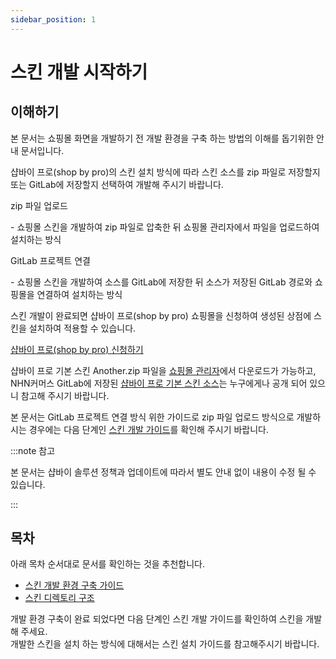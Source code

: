 ```yaml
---
sidebar_position: 1
---
```


# 스킨 개발 시작하기

## 이해하기

본 문서는 쇼핑몰 화면을 개발하기 전 개발 환경을 구축 하는 방법의 이해를 돕기위한 안내 문서입니다.

샵바이 프로(shop by pro)의 스킨 설치 방식에 따라 스킨 소스를 zip 파일로 저장할지 또는 GitLab에 저장할지 선택하여 개발해 주시기 바랍니다.

zip 파일 업로드

\- 쇼핑몰 스킨을 개발하여 zip 파일로 압축한 뒤 쇼핑몰 관리자에서 파일을 업로드하여 설치하는 방식

GitLab 프로젝트 연결

\- 쇼핑몰 스킨을 개발하여 소스를 GitLab에 저장한 뒤 소스가 저장된 GitLab 경로와 쇼핑몰을 연결하여 설치하는 방식

스킨 개발이 완료되면 샵바이 프로(shop by pro) 쇼핑몰을 신청하여 생성된 상점에 스킨을 설치하여 적용할 수 있습니다.

[샵바이 프로(shop by pro) 신청하기](https://www.nhn-commerce.com/echost/solution/godo-solution-regist.gd?smode=rpro&bn=recommend2)

샵바이 프로 기본 스킨 Another.zip 파일을 [쇼핑몰 관리자](https://admin.shopby.co.kr/pro/appearance/basic/skins)에서 다운로드가 가능하고,  
NHN커머스 GitLab에 저장된 [샵바이 프로 기본 스킨 소스](https://gitlab-themes.shopby.co.kr/nhn-commerce-fe/releases/shopby-pro-easy-skin)는 누구에게나 공개 되어 있으니 참고해 주시기 바랍니다.

본 문서는 GitLab 프로젝트 연결 방식 위한 가이드로 zip 파일 업로드 방식으로 개발하시는 경우에는 다음 단계인 [스킨 개발 가이드](/guide/skin/dev-cover)를 확인해 주시기 바랍니다.

:::note 참고

본 문서는 샵바이 솔루션 정책과 업데이트에 따라서 별도 안내 없이 내용이 수정 될 수 있습니다.

:::

## 목차

아래 목차 순서대로 문서를 확인하는 것을 추천합니다.

- [스킨 개발 환경 구축 가이드](/guide/skin/env-cover/env?lv=2)
- [스킨 디렉토리 구조](/guide/skin/env-cover/directory?lv=2)

개발 환경 구축이 완료 되었다면 다음 단계인 스킨 개발 가이드를 확인하여 스킨을 개발해 주세요.  
개발한 스킨을 설치 하는 방식에 대해서는 스킨 설치 가이드를 참고해주시기 바랍니다.
